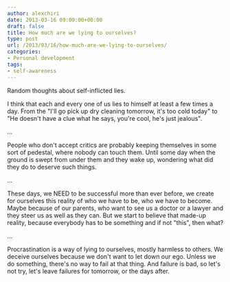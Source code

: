 ```yaml
---
author: alexchiri
date: 2013-03-16 09:00:00+00:00
draft: false
title: How much are we lying to ourselves?
type: post
url: /2013/03/16/how-much-are-we-lying-to-ourselves/
categories:
- Personal development
tags:
- self-awareness
---
```


Random thoughts about self-inflicted lies.

I think that each and every one of us lies to himself at least a few times a day. From the "I'll go pick up dry cleaning tomorrow, it's too cold today" to "He doesn't have a clue what he says, you're cool, he's just jealous".

...

People who don't accept critics are probably keeping themselves in some sort of pedestal, where nobody can touch them. Until some day when the ground is swept from under them and they wake up, wondering what did they do to deserve such things.

...

These days, we NEED to be successful more than ever before, we create for ourselves this reality of who we have to be, who we have to become. Maybe because of our parents, who want to see us a doctor or a lawyer and they steer us as well as they can. But we start to believe that made-up reality, because everybody has to be something and if not "this", then what?

...

Procrastination is a way of lying to ourselves, mostly harmless to others. We deceive ourselves because we don't want to let down our ego. Unless we do something, there's no way to fail at that thing. And failure is bad, so let's not try, let's leave failures for tomorrow, or the days after.

